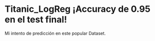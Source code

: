 # Titanic_LogReg ¡Accuracy de 0.95 en el test final!
Mi intento de predicción en este popular Dataset.
